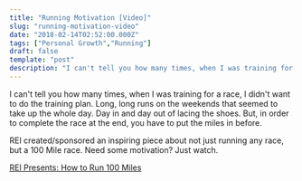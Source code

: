 ```yaml
---
title: "Running Motivation [Video]"
slug: "running-motivation-video"
date: "2018-02-14T02:52:00.000Z"
tags: ["Personal Growth","Running"]
draft: false
template: "post"
description: "I can't tell you how many times, when I was training for a race, I didn't want to do the training plan. Long, long runs on the weekends that seemed to take up the whole day. Day in and day out of..."
---
```


I can't tell you how many times, when I was training for a race, I didn't want to do the training plan. Long, long runs on the weekends that seemed to take up the whole day. Day in and day out of lacing the shoes. But, in order to complete the race at the end, you have to put the miles in before.

REI created/sponsored an inspiring piece about not just running any race, but a 100 Mile race. Need some motivation? Just watch.

[REI Presents: How to Run 100 Miles](https://www.rei.com/blog/run/how-to-run-a-100-miles)
